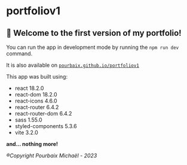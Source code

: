 # portfoliov1

## :wave: Welcome to the first version of my portfolio!

You can run the app in development mode by running the `npm run dev` command.

It is also available on [`pourbaix.github.io/portfoliov1`](https://pourbaix.github.io/portfoliov1)

This app was built using:

-   react 18.2.0
-   react-dom 18.2.0
-   react-icons 4.6.0
-   react-router 6.4.2
-   react-router-dom 6.4.2
-   sass 1.55.0
-   styled-components 5.3.6
-   vite 3.2.0

**and... nothing more!**

_®Copyright Pourbaix Michaël - 2023_
